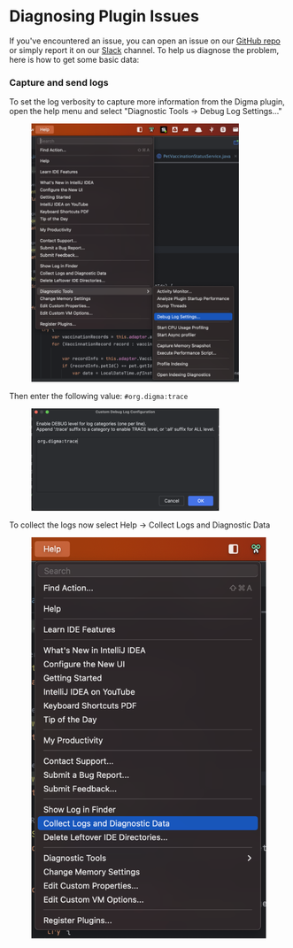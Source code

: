 # Diagnosing Plugin Issues

If you've encountered an issue, you can open an issue on our [GitHub repo](https://github.com/digma-ai/digma) or simply report it on our [Slack](https://continuous-feedback.slack.com/join/shared\_invite/zt-2ebkq5qxs-Hpep2BFMfpxYTE9xq45w8A#/shared-invite/email) channel. To help us diagnose the problem, here is how to get some basic data:

### Capture and send logs

To set the log verbosity to capture more information from the Digma plugin, open the help menu and select "Diagnostic Tools -> Debug Log Settings..."

<figure><img src="../.gitbook/assets/image (40).png" alt="" width="375"><figcaption></figcaption></figure>

Then enter the following value: `#org.digma:trace`

<figure><img src="../.gitbook/assets/image (41).png" alt="" width="339"><figcaption></figcaption></figure>

To collect the logs now select Help -> Collect Logs and Diagnostic Data

<figure><img src="../.gitbook/assets/image (42).png" alt=""><figcaption></figcaption></figure>

###
